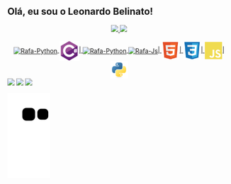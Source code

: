 ## Olá, eu sou o Leonardo Belinato!
<div align="center">
  <a href="https://github.com/leobelinato">
  <img height="180em" src="https://github-readme-stats.vercel.app/api?username=leobelinato&show_icons=true&theme=dracula&include_all_commits=true&count_private=true"/>
  <img height="180em" src="https://github-readme-stats.vercel.app/api/top-langs/?username=leobelinato&layout=compact&langs_count=7&theme=dracula"/>
</div>
  
<div style="display: inline_block" align="center"><br>
  <img align="center" alt="Rafa-Python" height="40" width="40" src="https://cdn.jsdelivr.net/gh/devicons/devicon/icons/java/java-original.svg">
  <img align="center" alt="Rafa-Csharp" height="45" width="45" src="https://raw.githubusercontent.com/devicons/devicon/master/icons/csharp/csharp-original.svg">| 
  <img align="center" alt="Rafa-Python" height="40" width="40" src="https://cdn.jsdelivr.net/gh/devicons/devicon/icons/selenium/selenium-original.svg">
  <img align="center" alt="Rafa-Js" height="40" width="40" src="https://www.php.net/images/logos/new-php-logo.svg">|  
  <img align="center" alt="Rafa-Js" height="40" width="40" src="https://raw.githubusercontent.com/devicons/devicon/master/icons/html5/html5-original.svg">|
  <img align="center" alt="Rafa-CSS" height="40" width="40" src="https://raw.githubusercontent.com/devicons/devicon/master/icons/css3/css3-original.svg">|
  <img align="center" alt="Rafa-Js" height="40" width="40" src="https://raw.githubusercontent.com/devicons/devicon/master/icons/javascript/javascript-plain.svg">|  
  <img align="center" alt="Rafa-Python" height="40" width="40" src="https://raw.githubusercontent.com/devicons/devicon/master/icons/python/python-original.svg">
  
  
    
</div>

 
<div> 
  <a href="https://instagram.com/leobelinato" target="_blank"><img src="https://img.shields.io/badge/-Instagram-%23E4405F?style=for-the-badge&logo=instagram&logoColor=white" target="_blank"></a>
  <a href = "mailto:leobelinato@gmail.com"><img src="https://img.shields.io/badge/-Gmail-%23333?style=for-the-badge&logo=gmail&logoColor=white" target="_blank"></a>
  <a href="https://www.linkedin.com/in/leonardo-belinato-04224116a" target="_blank"><img src="https://img.shields.io/badge/-LinkedIn-%230077B5?style=for-the-badge&logo=linkedin&logoColor=white" target="_blank"></a> 
 
  ![Snake animation](https://github.com/rafaballerini/rafaballerini/blob/output/github-contribution-grid-snake.svg)
 
</div>
